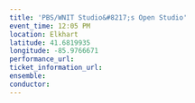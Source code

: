 ```yaml
---
title: 'PBS/WNIT Studio&#8217;s Open Studio'
event_time: 12:05 PM
location: Elkhart
latitude: 41.6819935
longitude: -85.9766671
performance_url: 
ticket_information_url: 
ensemble: 
conductor: 
---
```

